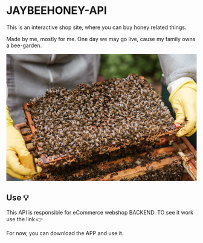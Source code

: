 # JAYBEEHONEY-API

This is an interactive shop site, where you can buy honey related things.

Made by me, mostly for me. One day we may go live, cause my family owns a bee-garden. 

![Photo by Anete Lusina from Pexels](photo-readme.jpeg)

## Use 💡

This API is responsible for eCommerce webshop BACKEND.
TO see it work use the link :point_right: 

For now, you can download the APP and use it.
